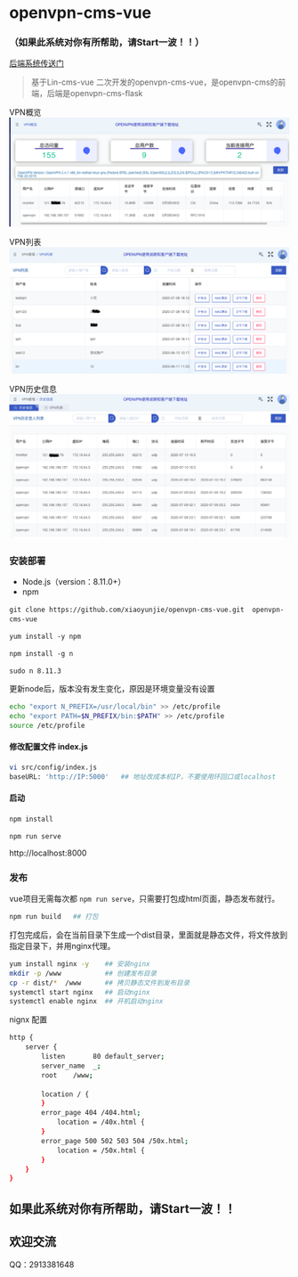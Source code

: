 # openvpn-cms-vue

### （如果此系统对你有所帮助，请Start一波！！）

[后端系统传送门](https://github.com/xiaoyunjie/openvpn-cms-flask)

>基于Lin-cms-vue 二次开发的openvpn-cms-vue，是openvpn-cms的前端，后端是openvpn-cms-flask

VPN概览
![images](images/openvpn-1.png)

VPN列表
![images](images/openvpn-2.png)

VPN历史信息
![images](images/openvpn-3.png)


### 安装部署
- Node.js（version：8.11.0+）
- npm 

`git clone https://github.com/xiaoyunjie/openvpn-cms-vue.git  openvpn-cms-vue`

`yum install -y npm`

`npm install -g n`

`sudo n 8.11.3`

更新node后，版本没有发生变化，原因是环境变量没有设置

```bash
echo "export N_PREFIX=/usr/local/bin" >> /etc/profile
echo "export PATH=$N_PREFIX/bin:$PATH" >> /etc/profile
source /etc/profile
```

#### 修改配置文件 index.js
```bash 
vi src/config/index.js
baseURL: 'http://IP:5000'   ## 地址改成本机IP，不要使用环回口或localhost
```

#### 启动
`npm install`

`npm run serve`

http://localhost:8000


### 发布
vue项目无需每次都 `npm run serve`，只需要打包成html页面，静态发布就行。

```bash
npm run build   ## 打包
```
打包完成后，会在当前目录下生成一个dist目录，里面就是静态文件，将文件放到指定目录下，并用nginx代理。

```bash
yum install nginx -y    ## 安装nginx
mkdir -p /www           ## 创建发布目录
cp -r dist/*  /www      ## 拷贝静态文件到发布目录
systemctl start nginx   ## 启动nginx
systemctl enable nginx  ## 开机启动nginx
```

nignx 配置
```bash
http {
    server {
        listen       80 default_server;
        server_name  _;
        root    /www;   
        
        location / {
        }
        error_page 404 /404.html;
            location = /40x.html {
        }
        error_page 500 502 503 504 /50x.html;
            location = /50x.html {
        }
    }
}
```


## 如果此系统对你有所帮助，请Start一波！！

## 欢迎交流
QQ：2913381648